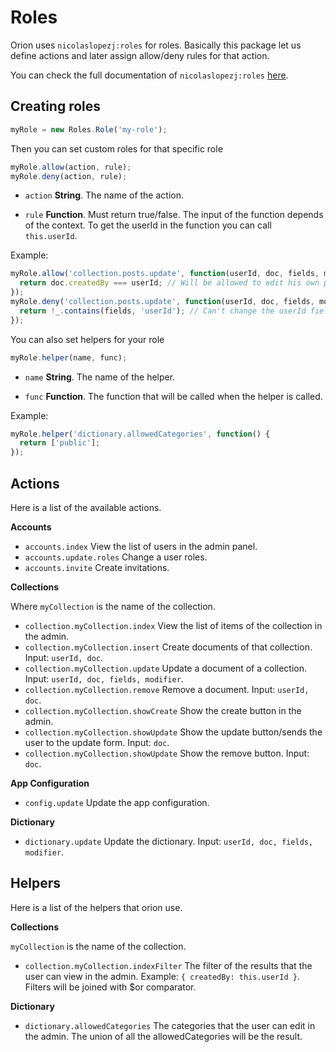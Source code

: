 # Roles

Orion uses ```nicolaslopezj:roles``` for roles. 
Basically this package let us define actions and later assign 
allow/deny rules for that action.

You can check the full documentation of ```nicolaslopezj:roles``` [here](http://github.com/nicolaslopezj/roles).

## Creating roles

```js
myRole = new Roles.Role('my-role');
```

Then you can set custom roles for that specific role

```js
myRole.allow(action, rule);
myRole.deny(action, rule);
```

- ```action``` **String**. The name of the action.

- ```rule``` **Function**. Must return true/false. The input of the function depends of the context.
To get the userId in the function you can call ```this.userId```.

Example:

```js
myRole.allow('collection.posts.update', function(userId, doc, fields, modifier) {
  return doc.createdBy === userId; // Will be allowed to edit his own posts
});
myRole.deny('collection.posts.update', function(userId, doc, fields, modifier) {
  return !_.contains(fields, 'userId'); // Can't change the userId field
});
```

You can also set helpers for your role

```js
myRole.helper(name, func);
```

- ```name``` **String**. The name of the helper.

- ```func``` **Function**. The function that will be called when the helper is called.

Example:

```js
myRole.helper('dictionary.allowedCategories', function() {
  return ['public'];
});
```

## Actions

Here is a list of the available actions.

**Accounts**

- ```accounts.index``` View the list of users in the admin panel.
- ```accounts.update.roles``` Change a user roles.
- ```accounts.invite``` Create invitations.

**Collections**

Where ```myCollection``` is the name of the collection.

- ```collection.myCollection.index``` View the list of items of the collection in the admin.
- ```collection.myCollection.insert``` Create documents of that collection. Input: ```userId, doc```.
- ```collection.myCollection.update``` Update a document of a collection. Input: ```userId, doc, fields, modifier```.
- ```collection.myCollection.remove``` Remove a document. Input: ```userId, doc```.
- ```collection.myCollection.showCreate``` Show the create button in the admin.
- ```collection.myCollection.showUpdate``` Show the update button/sends the user to the update form. Input: ```doc```.
- ```collection.myCollection.showUpdate``` Show the remove button. Input: ```doc```.

**App Configuration**

- ```config.update``` Update the app configuration.

**Dictionary**

- ```dictionary.update``` Update the dictionary. Input: ```userId, doc, fields, modifier```.

## Helpers

Here is a list of the helpers that orion use.

**Collections**

```myCollection``` is the name of the collection.

- ```collection.myCollection.indexFilter``` The filter of the results that the user can view in the admin. 
Example: ```{ createdBy: this.userId }```. Filters will be joined with $or comparator.


**Dictionary**

- ```dictionary.allowedCategories``` The categories that the user can edit in the admin. 
The union of all the allowedCategories will be the result.


